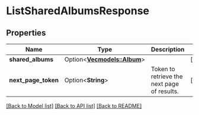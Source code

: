# ListSharedAlbumsResponse

## Properties

Name | Type | Description | Notes
------------ | ------------- | ------------- | -------------
**shared_albums** | Option<[**Vec<models::Album>**](Album.md)> |  | [optional]
**next_page_token** | Option<**String**> | Token to retrieve the next page of results. | [optional]

[[Back to Model list]](../README.md#documentation-for-models) [[Back to API list]](../README.md#documentation-for-api-endpoints) [[Back to README]](../README.md)



